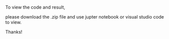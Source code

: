 To view the code and result,

please download the .zip file and use jupter notebook or visual studio code to view.

Thanks!
